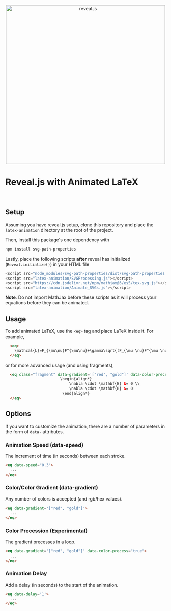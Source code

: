 <p align="center">
  <a href="https://revealjs.com">
  <img src="https://hakim-static.s3.amazonaws.com/reveal-js/logo/v1/reveal-black-text-sticker.png" alt="reveal.js" width="500">
  </a>
  <br><h1>Reveal.js with Animated LaTeX</h1><br>
</p>

## Setup

Assuming you have reveal.js setup, clone this repository and place the `latex-animation` directory at the root of the project.

Then, install this package's one dependency with
```bash
npm install svg-path-properties
```

Lastly, place the following scripts **after** reveal has initialized (`Reveal.initialize()`) in your HTML file
```js
<script src="node_modules/svg-path-properties/dist/svg-path-properties.min.js"></script>
<script src="latex-animation/SVGProcessing.js"></script>
<script src="https://cdn.jsdelivr.net/npm/mathjax@3/es5/tex-svg.js"></script>
<script src="latex-animation/Animate_SVGs.js"></script>
```
**Note**. Do not import MathJax before these scripts as it will process your equations before they can be animated. 

## Usage

To add animated LaTeX, use the `<eq>` tag and place LaTeX inside it. For example,
```HTML
  <eq>
    \mathcal{L}=F_{\mu\nu}F^{\mu\nu}+\gamma\sqrt{(F_{\mu \nu}F^{\mu \nu})^2+(F_{\mu\nu}\tilde{F}^{\mu\nu})^2}
  </eq>
```
or for more advanced usage (and using fragments),
```HTML
  <eq class="fragment" data-gradient='["red", "gold"]' data-color-precess="true">
                        \begin{align*}
                            \nabla \cdot \mathbf{E} &= 0 \\
                            \nabla \cdot \mathbf{B} &= 0
                         \end{align*}
  </eq>
```

## Options
If you want to customize the animation, there are a number of parameters in the form of `data-` attributes.

### Animation Speed (data-speed)
The increment of time (in seconds) between each stroke.
```HTML
<eq data-speed="0.3">
  ...
</eq>
```

### Color/Color Gradient (data-gradient)

Any number of colors is accepted (and rgb/hex values).
```HTML
<eq data-gradient='["red", "gold"]'>
  ...
</eq>
```

### Color Precession (Experimental)
The gradient precesses in a loop.
```HTML
<eq data-gradient='["red", "gold"]' data-color-precess="true">
  ...
</eq>
```

### Animation Delay
Add a delay (in seconds) to the start of the animation.
```HTML
<eq data-delay='1'>
  ...
</eq>
```
